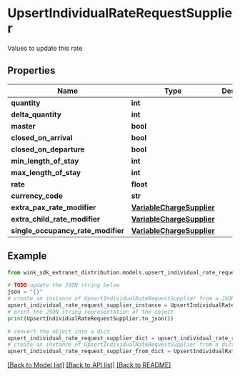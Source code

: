 # UpsertIndividualRateRequestSupplier

Values to update this rate

## Properties

Name | Type | Description | Notes
------------ | ------------- | ------------- | -------------
**quantity** | **int** |  | [optional] 
**delta_quantity** | **int** |  | [optional] 
**master** | **bool** |  | [optional] 
**closed_on_arrival** | **bool** |  | [optional] 
**closed_on_departure** | **bool** |  | [optional] 
**min_length_of_stay** | **int** |  | [optional] 
**max_length_of_stay** | **int** |  | [optional] 
**rate** | **float** |  | [optional] 
**currency_code** | **str** |  | [optional] 
**extra_pax_rate_modifier** | [**VariableChargeSupplier**](VariableChargeSupplier.md) |  | [optional] 
**extra_child_rate_modifier** | [**VariableChargeSupplier**](VariableChargeSupplier.md) |  | [optional] 
**single_occupancy_rate_modifier** | [**VariableChargeSupplier**](VariableChargeSupplier.md) |  | [optional] 

## Example

```python
from wink_sdk_extranet_distribution.models.upsert_individual_rate_request_supplier import UpsertIndividualRateRequestSupplier

# TODO update the JSON string below
json = "{}"
# create an instance of UpsertIndividualRateRequestSupplier from a JSON string
upsert_individual_rate_request_supplier_instance = UpsertIndividualRateRequestSupplier.from_json(json)
# print the JSON string representation of the object
print(UpsertIndividualRateRequestSupplier.to_json())

# convert the object into a dict
upsert_individual_rate_request_supplier_dict = upsert_individual_rate_request_supplier_instance.to_dict()
# create an instance of UpsertIndividualRateRequestSupplier from a dict
upsert_individual_rate_request_supplier_from_dict = UpsertIndividualRateRequestSupplier.from_dict(upsert_individual_rate_request_supplier_dict)
```
[[Back to Model list]](../README.md#documentation-for-models) [[Back to API list]](../README.md#documentation-for-api-endpoints) [[Back to README]](../README.md)


